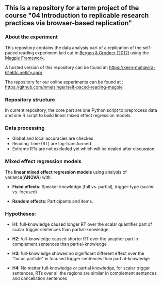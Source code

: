 ## This is a repository for a term project of the course "04  Introduction to replicable research practices via browser-based replication"

### About the experiment
This repository contains the data analysis part of a replication of the self-paced reading experiment laid out in [Bergen & Grodner (2012)](https://web.archive.org/web/20160508203939id_/http://web.mit.edu/bergen/www/papers/BergenGrodner%202012.pdf) using the [Magpie Framework](https://magpie-manual.netlify.app/).

A hosted version of this repository can be found at: https://keen-mahavira-61eb1c.netlify.app/

The repository for our online experiments can be found at : https://github.com/nmeisinger/self-paced-reading-magpie

### Repository structure

In current repository, the core part are one Python script to preprocess data and one R script to build linear mixed effect regression models.

### Data processing

- Global and local accuracies are checked.
- Reading Time (RT) are log-transformed.
- Extreme RTs are not excluded yet which will be dealed after discussion.

### Mixed effect regression models

The **linear mixed effect regression models** using analysis of variance(**ANOVA**) with:

- **Fixed effects**: Speaker knowledge (full vs. partial), trigger-type (scaler vs. focused)

- **Random effects**: Participants and items.


### Hypotheses:
- **H1**: full-knowledge caused longer RT over the scalar quantifier part of scalar trigger sentences than partial-knowledge

- **H2**: full-knowledge caused shorter RT over the anaphor part in complement sentences than partial-knowledge
 
- **H3**: full-knowledge showed no significant different effect over the "focus particle" in focused trigger sentences than partial-knowledge
 
- **H4**: No matter full-knowledge or partial knowledge, for scalar trigger sentences, RTs over all the regions are similar in complement sentences and cancellation sentences
